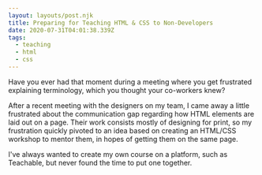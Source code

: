 ```yaml
---
layout: layouts/post.njk
title: Preparing for Teaching HTML & CSS to Non-Developers
date: 2020-07-31T04:01:38.339Z
tags:
  - teaching
  - html
  - css
---
```

Have you ever had that moment during a meeting where you get frustrated explaining terminology, which you thought your co-workers knew? 

After a recent meeting with the designers on my team, I came away a little frustrated about the communication gap regarding how HTML elements are laid out on a page. Their work consists mostly of designing for print, so my frustration quickly pivoted to an idea based on creating an HTML/CSS workshop to mentor them, in hopes of getting them on the same page. 

I've always wanted to create my own course on a platform, such as Teachable, but never found the time to put one together. 